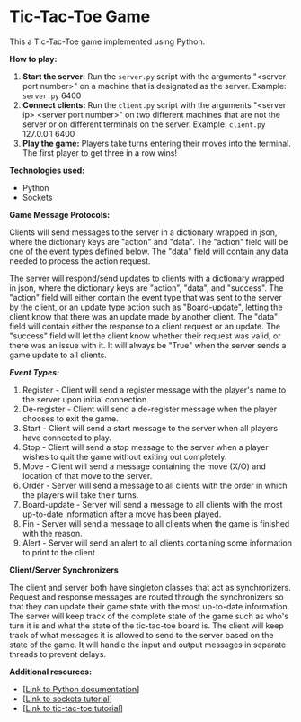 # Tic-Tac-Toe Game

This a Tic-Tac-Toe game implemented using Python.

**How to play:**

1. **Start the server:** Run the `server.py` script with the arguments "\<server port number\>" on a machine that 
is designated as the server. Example: `server.py` 6400
2. **Connect clients:** Run the `client.py` script with the arguments "\<server ip\> \<server port number\>" on two 
different machines that are not the server or on different terminals on the server. Example: `client.py` 127.0.0.1 6400
3. **Play the game:** Players take turns entering their moves into the terminal. The first player to get three in a row wins!

**Technologies used:**

* Python
* Sockets

**Game Message Protocols:**

Clients will send messages to the server in a dictionary wrapped in json, where the dictionary keys are "action" and "data". 
The "action" field will be one of the event types defined below. The "data" field will contain any data needed to process
the action request. 

The server will respond/send updates to clients with a dictionary wrapped in json, where the dictionary keys are "action", 
"data", and "success". The "action" field will either contain the event type that was sent to the server by the client, or 
an update type action such as "Board-update", letting the client know that there was an update made by another client. The 
"data" field will contain either the response to a client request or an update. The "success" field will let the client know 
whether their request was valid, or there was an issue with it. It will always be "True" when the server sends a game update 
to all clients.

***Event Types:***

1. Register - Client will send a register message with the player's name to the server upon initial connection.
2. De-register - Client will send a de-register message when the player chooses to exit the game.
3. Start - Client will send a start message to the server when all players have connected to play.
4. Stop - Client will send a stop message to the server when a player wishes to quit the game without exiting out completely.
5. Move - Client will send a message containing the move (X/O) and location of that move to the server. 
6. Order - Server will send a message to all clients with the order in which the players will take their turns. 
7. Board-update - Server will send a message to all clients with the most up-to-date information after a move has been played. 
8. Fin - Server will send a message to all clients when the game is finished with the reason.
9. Alert - Server will send an alert to all clients containing some information to print to the client

**Client/Server Synchronizers**

The client and server both have singleton classes that act as synchronizers. Request and response messages are routed through
the synchronizers so that they can update their game state with the most up-to-date information. The server will keep track
of the complete state of the game such as who's turn it is and what the state of the tic-tac-toe board is. The client will
keep track of what messages it is allowed to send to the server based on the state of the game. It will handle the input and 
output messages in separate threads to prevent delays.

**Additional resources:**

* [[Link to Python documentation](https://docs.python.org/3/)]
* [[Link to sockets tutorial](https://docs.python.org/3/howto/sockets.html)]
* [[Link to tic-tac-toe tutorial](https://www.wikihow.com/Play-Tic-Tac-Toe)]